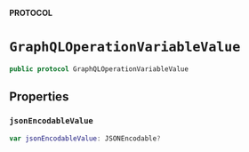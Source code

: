 **PROTOCOL**

# `GraphQLOperationVariableValue`

```swift
public protocol GraphQLOperationVariableValue
```

## Properties
### `jsonEncodableValue`

```swift
var jsonEncodableValue: JSONEncodable?
```
